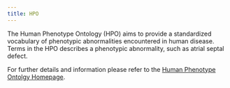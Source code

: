 ```yaml
---
title: HPO
---
```



The Human Phenotype Ontology (HPO) aims to provide a standardized vocabulary of phenotypic abnormalities encountered in human disease. Terms in the HPO describes a phenotypic abnormality, such as atrial septal defect.

For further details and information please refer to the [Human Phenotype Ontolgy Homepage](http://www.human-phenotype-ontology.org).


